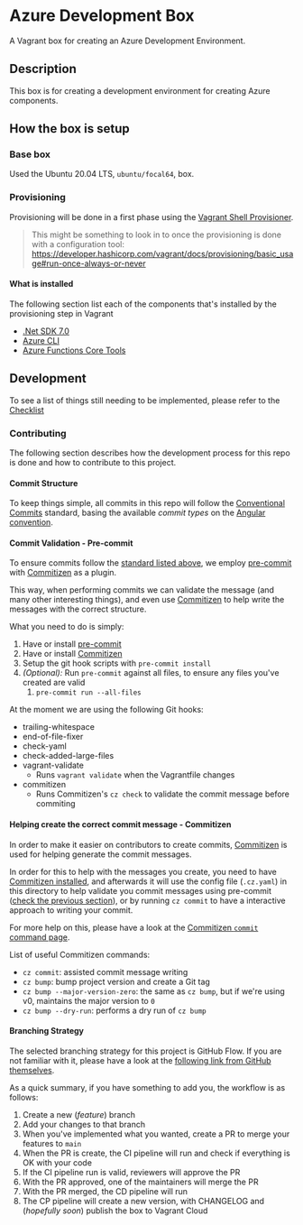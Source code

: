 # Azure Development Box

A Vagrant box for creating an Azure Development Environment.

## Description

This box is for creating a development environment for creating Azure components.

## How the box is setup

### Base box

Used the Ubuntu 20.04 LTS, `ubuntu/focal64`, box.

### Provisioning

Provisioning will be done in a first phase using the [Vagrant Shell Provisioner](https://developer.hashicorp.com/vagrant/docs/provisioning/shell).

> This might be something to look in to once the provisioning is done with a configuration tool:
> https://developer.hashicorp.com/vagrant/docs/provisioning/basic_usage#run-once-always-or-never

#### What is installed

The following section list each of the components that's installed by the provisioning step in Vagrant
- [.Net SDK 7.0](https://learn.microsoft.com/en-us/dotnet/core/install/linux-ubuntu-2204)
- [Azure CLI](https://learn.microsoft.com/en-us/cli/azure/install-azure-cli-linux?pivots=apt#option-2-step-by-step-installation-instructions)
- [Azure Functions Core Tools](https://learn.microsoft.com/en-us/azure/azure-functions/functions-run-local?tabs=linux%2Cportal%2Cv2%2Cbash&pivots=programming-language-csharp#install-the-azure-functions-core-tools)

## Development

To see a list of things still needing to be implemented, please refer to the [Checklist](./Checklist.md)

### Contributing

The following section describes how the development process for this repo is done and how to contribute to this project.

#### Commit Structure

To keep things simple, all commits in this repo will follow the [Conventional Commits](https://www.conventionalcommits.org/en/v1.0.0/) standard, basing the available *commit types* on the [Angular convention](https://github.com/angular/angular/blob/22b96b9/CONTRIBUTING.md#-commit-message-guidelines).

#### Commit Validation - Pre-commit

To ensure commits follow the [standard listed above](#commit-structure), we employ [pre-commit](https://pre-commit.com/) with [Commitizen](https://commitizen-tools.github.io/commitizen/) as a plugin.

This way, when performing commits we can validate the message (and many other interesting things), and even use [Commitizen](https://commitizen-tools.github.io/commitizen/) to help write the messages with the correct structure.

What you need to do is simply:
1. Have or install [pre-commit](https://pre-commit.com/#installation)
2. Have or install [Commitizen](https://commitizen-tools.github.io/commitizen/#installation)
3. Setup the git hook scripts with `pre-commit install`
4. *(Optional):* Run `pre-commit` against all files, to ensure any files you've created are valid
   1. `pre-commit run --all-files`

At the moment we are using the following Git hooks:
- trailing-whitespace
- end-of-file-fixer
- check-yaml
- check-added-large-files
- vagrant-validate
  - Runs `vagrant validate` when the Vagrantfile changes
- commitizen
  - Runs Commitizen's `cz check` to validate the commit message before commiting

#### Helping create the correct commit message - Commitizen

In order to make it easier on contributors to create commits, [Commitizen](https://commitizen-tools.github.io/commitizen/) is used for helping generate the commit messages.

In order for this to help with the messages you create, you need to have [Commitizen installed](https://commitizen-tools.github.io/commitizen/#installation), and afterwards it will use the config file (`.cz.yaml`) in this directory to help validate you commit messages using pre-commit ([check the previous section](#commit-validation---pre-commit)), or by running `cz commit` to have a interactive approach to writing your commit.

For more help on this, please have a look at the [Commitizen `commit` command page](https://commitizen-tools.github.io/commitizen/commit/).

List of useful Commitizen commands:
- `cz commit`: assisted commit message writing
- `cz bump`: bump project version and create a Git tag
- `cz bump --major-version-zero`: the same as `cz bump`, but if we're using v0, maintains the major version to `0`
- `cz bump --dry-run`: performs a dry run of `cz bump`

#### Branching Strategy

The selected branching strategy for this project is GitHub Flow. If you are not familiar with it, please have a look at the [following link from GitHub themselves](https://docs.github.com/en/get-started/quickstart/github-flow).

As a quick summary, if you have something to add you, the workflow is as follows:
1. Create a new (*feature*) branch
2. Add your changes to that branch
3. When you've implemented what you wanted, create a PR to merge your features to `main`
4. When the PR is create, the CI pipeline will run and check if everything is OK with your code
5. If the CI pipeline run is valid, reviewers will approve the PR
6. With the PR approved, one of the maintainers will merge the PR
7. With the PR merged, the CD pipeline will run
8. The CP pipeline will create a new version, with CHANGELOG and (*hopefully soon*) publish the box to Vagrant Cloud
